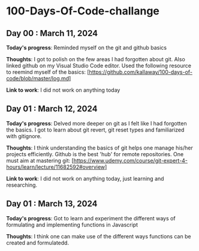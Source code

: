 # 100-Days-Of-Code-challange

## Day 00 : March 11, 2024

**Today's progress**: Reminded myself on the git and github basics

**Thoughts**: I got to polish on the few areas I had forgotten about git. Also linked github on my Visual Studio Code editor. Used the following resource to reemind myself of the basics: [https://github.com/kallaway/100-days-of-code/blob/master/log.md]

**Link to work**: I did not work on anything today

## Day 01 : March 12, 2024

**Today's progress**: Delved more deeper on git as I felt like I had forgotten the basics. I got to learn about git revert, git reset types and familiarized with gitignore. 

**Thoughts**: I think understanding the basics of git helps one manage his/her projects efficiently. Github is the best 'hub' for remote repositories. One must aim at mastering git: [https://www.udemy.com/course/git-expert-4-hours/learn/lecture/11682592#overview]

**Link to work**: I did not work on anything today, just learning and researching.

## Day 01 : March 13, 2024

**Today's progress**: Got to learn and experiment the different ways of formulating and implementing functions in Javascript

**Thoughts**: I think one can make use of the different ways functions can be created and formulatedd.
